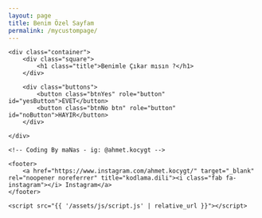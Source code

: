```yaml
---
layout: page
title: Benim Özel Sayfam
permalink: /mycustompage/
---
```


<!DOCTYPE html>
<html lang="tr">
<head>
    <meta charset="UTF-8">
    <meta name="viewport" content="width=device-width, initial-scale=1.0">
    <title>Benimle Çıkar Mısın?</title>
    <link rel="stylesheet" href="{{ '/assets/css/style.css' | relative_url }}">
    <link rel="stylesheet" href="https://cdnjs.cloudflare.com/ajax/libs/font-awesome/5.15.3/css/all.min.css"/>
</head>
<body>
    
    <div class="container">
        <div class="square">
            <h1 class="title">Benimle Çıkar mısın ?</h1>
        </div>
       
        <div class="buttons">
            <button class="btnYes" role="button" id="yesButton">EVET</button>
            <button class="btnNo btn" role="button" id="noButton">HAYIR</button>
        </div>
    
    </div> 
        
    <!-- Coding By maNas - ig: @ahmet.kocygt -->

    <footer>
        <a href="https://www.instagram.com/ahmet.kocygt/" target="_blank" rel="noopener noreferrer" title="kodlama.dili"><i class="fab fa-instagram"></i> Instagram</a>
    </footer>

    <script src="{{ '/assets/js/script.js' | relative_url }}"></script>
</body> 
</html>
